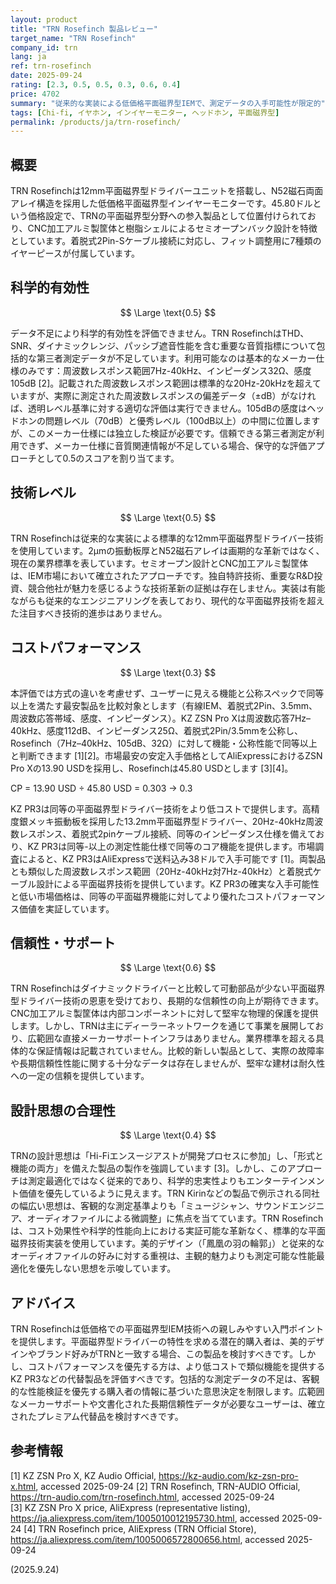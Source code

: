 ```yaml
---
layout: product
title: "TRN Rosefinch 製品レビュー"
target_name: "TRN Rosefinch"
company_id: trn
lang: ja
ref: trn-rosefinch
date: 2025-09-24
rating: [2.3, 0.5, 0.5, 0.3, 0.6, 0.4]
price: 4702
summary: "従来的な実装による低価格平面磁界型IEMで、測定データの入手可能性が限定的"
tags: [Chi-fi, イヤホン, インイヤーモニター, ヘッドホン, 平面磁界型]
permalink: /products/ja/trn-rosefinch/
---
```

## 概要

TRN Rosefinchは12mm平面磁界型ドライバーユニットを搭載し、N52磁石両面アレイ構造を採用した低価格平面磁界型インイヤーモニターです。45.80ドルという価格設定で、TRNの平面磁界型分野への参入製品として位置付けられており、CNC加工アルミ製筐体と樹脂シェルによるセミオープンバック設計を特徴としています。着脱式2Pin-Sケーブル接続に対応し、フィット調整用に7種類のイヤーピースが付属しています。

## 科学的有効性

$$ \Large \text{0.5} $$

データ不足により科学的有効性を評価できません。TRN RosefinchはTHD、SNR、ダイナミックレンジ、パッシブ遮音性能を含む重要な音質指標について包括的な第三者測定データが不足しています。利用可能なのは基本的なメーカー仕様のみです：周波数レスポンス範囲7Hz-40kHz、インピーダンス32Ω、感度105dB [2]。記載された周波数レスポンス範囲は標準的な20Hz-20kHzを超えていますが、実際に測定された周波数レスポンスの偏差データ（±dB）がなければ、透明レベル基準に対する適切な評価は実行できません。105dBの感度はヘッドホンの問題レベル（70dB）と優秀レベル（100dB以上）の中間に位置しますが、このメーカー仕様には独立した検証が必要です。信頼できる第三者測定が利用できず、メーカー仕様に音質関連情報が不足している場合、保守的な評価アプローチとして0.5のスコアを割り当てます。

## 技術レベル

$$ \Large \text{0.5} $$

TRN Rosefinchは従来的な実装による標準的な12mm平面磁界型ドライバー技術を使用しています。2μmの振動板厚とN52磁石アレイは画期的な革新ではなく、現在の業界標準を表しています。セミオープン設計とCNC加工アルミ製筐体は、IEM市場において確立されたアプローチです。独自特許技術、重要なR&D投資、競合他社が魅力を感じるような技術革新の証拠は存在しません。実装は有能ながらも従来的なエンジニアリングを表しており、現代的な平面磁界技術を超えた注目すべき技術的進歩はありません。

## コストパフォーマンス

$$ \Large \text{0.3} $$

本評価では方式の違いを考慮せず、ユーザーに見える機能と公称スペックで同等以上を満たす最安製品を比較対象とします（有線IEM、着脱式2Pin、3.5mm、周波数応答帯域、感度、インピーダンス）。KZ ZSN Pro Xは周波数応答7Hz–40kHz、感度112dB、インピーダンス25Ω、着脱式2Pin/3.5mmを公称し、Rosefinch（7Hz–40kHz、105dB、32Ω）に対して機能・公称性能で同等以上と判断できます [1][2]。市場最安の安定入手価格としてAliExpressにおけるZSN Pro Xの13.90 USDを採用し、Rosefinchは45.80 USDとします [3][4]。

CP = 13.90 USD ÷ 45.80 USD = 0.303 → 0.3

KZ PR3は同等の平面磁界型ドライバー技術をより低コストで提供します。高精度銀メッキ振動板を採用した13.2mm平面磁界型ドライバー、20Hz-40kHz周波数レスポンス、着脱式2pinケーブル接続、同等のインピーダンス仕様を備えており、KZ PR3は同等-以上の測定性能仕様で同等のコア機能を提供します。市場調査によると、KZ PR3はAliExpressで送料込み38ドルで入手可能です [1]。両製品とも類似した周波数レスポンス範囲（20Hz-40kHz対7Hz-40kHz）と着脱式ケーブル設計による平面磁界技術を提供しています。KZ PR3の確実な入手可能性と低い市場価格は、同等の平面磁界機能に対してより優れたコストパフォーマンス価値を実証しています。

## 信頼性・サポート

$$ \Large \text{0.6} $$

TRN Rosefinchはダイナミックドライバーと比較して可動部品が少ない平面磁界型ドライバー技術の恩恵を受けており、長期的な信頼性の向上が期待できます。CNC加工アルミ製筐体は内部コンポーネントに対して堅牢な物理的保護を提供します。しかし、TRNは主にディーラーネットワークを通じて事業を展開しており、広範囲な直接メーカーサポートインフラはありません。業界標準を超える具体的な保証情報は記載されていません。比較的新しい製品として、実際の故障率や長期信頼性性能に関する十分なデータは存在しませんが、堅牢な建材は耐久性への一定の信頼を提供しています。

## 設計思想の合理性

$$ \Large \text{0.4} $$

TRNの設計思想は「Hi-Fiエンスージアストが開発プロセスに参加」し、「形式と機能の両方」を備えた製品の製作を強調しています [3]。しかし、このアプローチは測定最適化ではなく従来的であり、科学的忠実性よりもエンターテインメント価値を優先しているように見えます。TRN Kirinなどの製品で例示される同社の幅広い思想は、客観的な測定基準よりも「ミュージシャン、サウンドエンジニア、オーディオファイルによる微調整」に焦点を当てています。TRN Rosefinchは、コスト効果性や科学的性能向上における実証可能な革新なく、標準的な平面磁界技術実装を使用しています。美的デザイン（「鳳凰の羽の輪郭」）と従来的なオーディオファイルの好みに対する重視は、主観的魅力よりも測定可能な性能最適化を優先しない思想を示唆しています。

## アドバイス

TRN Rosefinchは低価格での平面磁界型IEM技術への親しみやすい入門ポイントを提供します。平面磁界型ドライバーの特性を求める潜在的購入者は、美的デザインやブランド好みがTRNと一致する場合、この製品を検討すべきです。しかし、コストパフォーマンスを優先する方は、より低コストで類似機能を提供するKZ PR3などの代替製品を評価すべきです。包括的な測定データの不足は、客観的な性能検証を優先する購入者の情報に基づいた意思決定を制限します。広範囲なメーカーサポートや文書化された長期信頼性データが必要なユーザーは、確立されたプレミアム代替品を検討すべきです。

## 参考情報

[1] KZ ZSN Pro X, KZ Audio Official, https://kz-audio.com/kz-zsn-pro-x.html, accessed 2025-09-24
[2] TRN Rosefinch, TRN-AUDIO Official, https://trn-audio.com/trn-rosefinch.html, accessed 2025-09-24  
[3] KZ ZSN Pro X price, AliExpress (representative listing), https://ja.aliexpress.com/item/1005010012195730.html, accessed 2025-09-24
[4] TRN Rosefinch price, AliExpress (TRN Official Store), https://ja.aliexpress.com/item/1005006572800656.html, accessed 2025-09-24

(2025.9.24)